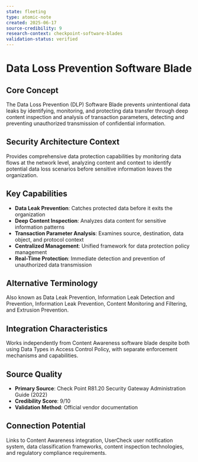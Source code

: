 ```yaml
---
state: fleeting
type: atomic-note
created: 2025-06-17
source-credibility: 9
research-context: checkpoint-software-blades
validation-status: verified
---
```


# Data Loss Prevention Software Blade

## Core Concept
The Data Loss Prevention (DLP) Software Blade prevents unintentional data leaks by identifying, monitoring, and protecting data transfer through deep content inspection and analysis of transaction parameters, detecting and preventing unauthorized transmission of confidential information.

## Security Architecture Context
Provides comprehensive data protection capabilities by monitoring data flows at the network level, analyzing content and context to identify potential data loss scenarios before sensitive information leaves the organization.

## Key Capabilities
- **Data Leak Prevention**: Catches protected data before it exits the organization
- **Deep Content Inspection**: Analyzes data content for sensitive information patterns
- **Transaction Parameter Analysis**: Examines source, destination, data object, and protocol context
- **Centralized Management**: Unified framework for data protection policy management
- **Real-Time Protection**: Immediate detection and prevention of unauthorized data transmission

## Alternative Terminology
Also known as Data Leak Prevention, Information Leak Detection and Prevention, Information Leak Prevention, Content Monitoring and Filtering, and Extrusion Prevention.

## Integration Characteristics
Works independently from Content Awareness software blade despite both using Data Types in Access Control Policy, with separate enforcement mechanisms and capabilities.

## Source Quality
- **Primary Source**: Check Point R81.20 Security Gateway Administration Guide (2022)
- **Credibility Score**: 9/10
- **Validation Method**: Official vendor documentation

## Connection Potential
Links to Content Awareness integration, UserCheck user notification system, data classification frameworks, content inspection technologies, and regulatory compliance requirements.